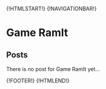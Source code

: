 {!HTMLSTART!}
{!NAVIGATIONBAR!}

# Game RamIt 

## Posts

There is no post for Game RamIt yet...

{!FOOTER!}
{!HTMLEND!}
